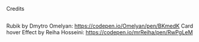 Credits
##
Rubik by Dmytro Omelyan: https://codepen.io/Omelyan/pen/BKmedK
Card hover Effect by Reiha Hosseini: https://codepen.io/mrReiha/pen/RwPgLeM